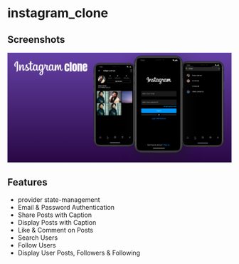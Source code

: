 # instagram_clone

## Screenshots

<p align="center">
  <img width="600" src="https://github.com/vishnuprasad0/instagram_clone/blob/main/screenshots/instagram%20clone%20banner.png" alt="Instagram clone">
</p>




## Features
- provider state-management
- Email & Password Authentication
- Share Posts with Caption
- Display Posts with Caption
- Like & Comment on Posts
- Search Users
- Follow Users
- Display User Posts, Followers & Following

